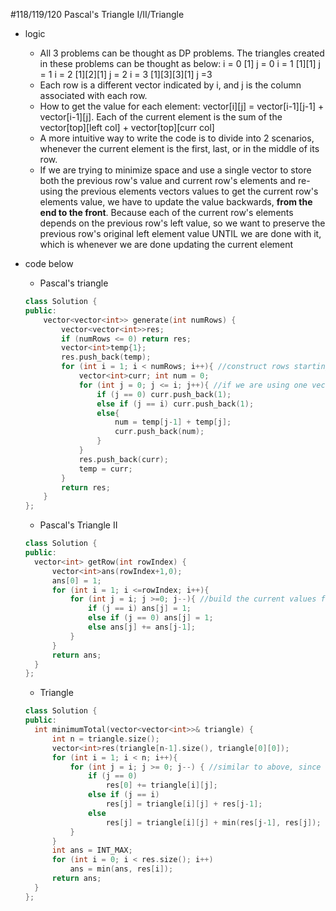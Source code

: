 #118/119/120 Pascal's Triangle I/II/Triangle
- logic
	- All 3 problems can be thought as DP problems. The triangles created in these problems can be thought as below:
		i = 0 [1]  j = 0
		i = 1 [1][1]  j = 1
		i = 2 [1][2][1]  j = 2
		i = 3 [1][3][3][1]  j =3 
	- Each row is a different vector indicated by i, and j is the column associated with each row.
	- How to get the value for each element: vector[i][j] = vector[i-1][j-1] + vector[i-1][j]. Each of the current element is the sum of the vector[top][left col] + vector[top][curr col] 
    - A more intuitive way to write the code is to divide into 2 scenarios, whenever the current element is the first, last, or in the middle of its row.
  - If we are trying to minimize space and use a single vector to store both the previous row's value and current row's elements and re-using the previous elements vectors values to get the current row's elements value, we have to update the value backwards, **from the end to the front**. Because each of the current row's elements depends on the previous row's left value, so we want to preserve the previous row's original left element value UNTIL we are done with it, which is whenever we are done updating the current element
		
- code below
  - Pascal's triangle 
  ```cpp
  class Solution {
  public:
      vector<vector<int>> generate(int numRows) {
          vector<vector<int>>res;
          if (numRows <= 0) return res;
          vector<int>temp{1};
          res.push_back(temp);
          for (int i = 1; i < numRows; i++){ //construct rows starting from the first index row
              vector<int>curr; int num = 0;
              for (int j = 0; j <= i; j++){ //if we are using one vector to store previous row's values, then we can construct the current row's values from the left to the right
                  if (j == 0) curr.push_back(1);
                  else if (j == i) curr.push_back(1);
                  else{
                      num = temp[j-1] + temp[j];
                      curr.push_back(num);
                  }
              }
              res.push_back(curr);
              temp = curr;
          }
          return res;
      }
  };
  ```
  - Pascal's Triangle II
  ```cpp
  class Solution {
  public:
    vector<int> getRow(int rowIndex) {
        vector<int>ans(rowIndex+1,0);
        ans[0] = 1;
        for (int i = 1; i <=rowIndex; i++){ 
            for (int j = i; j >=0; j--){ //build the current values from the end to the front because we need the original upper left element's value to derive the current element's value. 
                if (j == i) ans[j] = 1;
                else if (j == 0) ans[j] = 1;
                else ans[j] += ans[j-1];
            }
        }
        return ans;
    }
  };
  ```
  - Triangle 
  ```cpp
  class Solution {
  public:
    int minimumTotal(vector<vector<int>>& triangle) {
        int n = triangle.size();
        vector<int>res(triangle[n-1].size(), triangle[0][0]); 
        for (int i = 1; i < n; i++){ 
            for (int j = i; j >= 0; j--) { //similar to above, since we are using one vector to store the previous row's value and current row's value. We need to maintain the previous row's left value until we are done with it 
                if (j == 0) 
                    res[0] += triangle[i][j];
                else if (j == i) 
                    res[j] = triangle[i][j] + res[j-1];
                else            
                    res[j] = triangle[i][j] + min(res[j-1], res[j]); 
            }
        }
        int ans = INT_MAX;
        for (int i = 0; i < res.size(); i++)
            ans = min(ans, res[i]);
        return ans;
    }
  };
  ```


	
		


